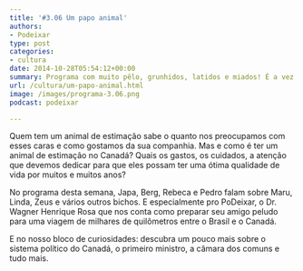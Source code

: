 ```yaml
---
title: '#3.06 Um papo animal'
authors:
- Podeixar
type: post
categories:
- cultura
date: 2014-10-28T05:54:12+00:00
summary: Programa com muito pêlo, grunhidos, latidos e miados! É a vez de falar sobre os cuidados com um animal de estimação no Canadá! Conversamos sobre treinamentos, cuidados, visitas e ainda sobre o que é necessário para viajar entre o Brasil e o Canadá com nossos amigos.
url: /cultura/um-papo-animal.html
image: /images/programa-3.06.png
podcast: podeixar

---
```

Quem tem um animal de estimação sabe o quanto nos preocupamos com esses caras e como gostamos da sua companhia. Mas e como é ter um animal de estimação no Canadá? Quais os gastos, os cuidados, a atenção que devemos dedicar para que eles possam ter uma ótima qualidade de vida por muitos e muitos anos?

No programa desta semana, Japa, Berg, Rebeca e Pedro falam sobre Maru, Linda, Zeus e vários outros bichos. E especialmente pro PoDeixar, o Dr. Wagner Henrique Rosa que nos conta como preparar seu amigo peludo para uma viagem de milhares de quilômetros entre o Brasil e o Canadá.

E no nosso bloco de curiosidades: descubra um pouco mais sobre o sistema político do Canadá, o primeiro ministro, a câmara dos comuns e tudo mais.